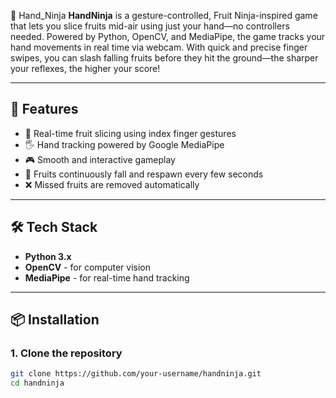 🥷 Hand_Ninja
**HandNinja** is a gesture-controlled, Fruit Ninja-inspired game that lets you slice fruits mid-air using just your hand—no controllers needed. Powered by Python, OpenCV, and MediaPipe, the game tracks your hand movements in real time via webcam. With quick and precise finger swipes, you can slash falling fruits before they hit the ground—the sharper your reflexes, the higher your score!

---
## 🚀 Features

- 🍉 Real-time fruit slicing using index finger gestures
- 🖐️ Hand tracking powered by Google MediaPipe
- 🎮 Smooth and interactive gameplay
- 🔄 Fruits continuously fall and respawn every few seconds
- ❌ Missed fruits are removed automatically

---
## 🛠️ Tech Stack

- **Python 3.x**
- **OpenCV** - for computer vision
- **MediaPipe** - for real-time hand tracking

---
## 📦 Installation

### 1. Clone the repository
```bash
git clone https://github.com/your-username/handninja.git
cd handninja
